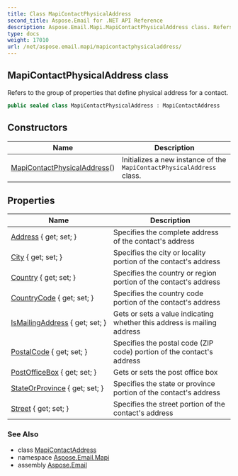 ```yaml
---
title: Class MapiContactPhysicalAddress
second_title: Aspose.Email for .NET API Reference
description: Aspose.Email.Mapi.MapiContactPhysicalAddress class. Refers to the group of properties that define physical address for a contact
type: docs
weight: 17010
url: /net/aspose.email.mapi/mapicontactphysicaladdress/
---
```

## MapiContactPhysicalAddress class

Refers to the group of properties that define physical address for a contact.

```csharp
public sealed class MapiContactPhysicalAddress : MapiContactAddress
```

## Constructors

| Name | Description |
| --- | --- |
| [MapiContactPhysicalAddress](mapicontactphysicaladdress/)() | Initializes a new instance of the `MapiContactPhysicalAddress` class. |

## Properties

| Name | Description |
| --- | --- |
| [Address](../../aspose.email.mapi/mapicontactphysicaladdress/address/) { get; set; } | Specifies the complete address of the contact's address |
| [City](../../aspose.email.mapi/mapicontactphysicaladdress/city/) { get; set; } | Specifies the city or locality portion of the contact's address |
| [Country](../../aspose.email.mapi/mapicontactphysicaladdress/country/) { get; set; } | Specifies the country or region portion of the contact's address |
| [CountryCode](../../aspose.email.mapi/mapicontactphysicaladdress/countrycode/) { get; set; } | Specifies the country code portion of the contact's address |
| [IsMailingAddress](../../aspose.email.mapi/mapicontactphysicaladdress/ismailingaddress/) { get; set; } | Gets or sets a value indicating whether this address is mailing address |
| [PostalCode](../../aspose.email.mapi/mapicontactphysicaladdress/postalcode/) { get; set; } | Specifies the postal code (ZIP code) portion of the contact's address |
| [PostOfficeBox](../../aspose.email.mapi/mapicontactphysicaladdress/postofficebox/) { get; set; } | Gets or sets the post office box |
| [StateOrProvince](../../aspose.email.mapi/mapicontactphysicaladdress/stateorprovince/) { get; set; } | Specifies the state or province portion of the contact's address |
| [Street](../../aspose.email.mapi/mapicontactphysicaladdress/street/) { get; set; } | Specifies the street portion of the contact's address |

### See Also

* class [MapiContactAddress](../mapicontactaddress/)
* namespace [Aspose.Email.Mapi](../../aspose.email.mapi/)
* assembly [Aspose.Email](../../)



